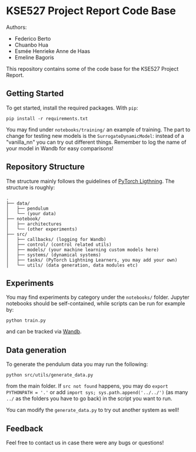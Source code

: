 # KSE527 Project Report Code Base

Authors:
- Federico Berto
- Chuanbo Hua
- Esmée Henrieke Anne de Haas
- Emeline Bagoris

This repository contains some of the code base for the KSE527 Project Report.

## Getting Started
To get started, install the required packages. With `pip`:
```shell
pip install -r requirements.txt
```

You may find under `notebooks/training/` an example of training. The part to change for testing new models is the `SurrogateDynamicModel`: instead of a "vanilla_nn" you can try out different things. Remember to log the name of your model in Wandb for easy comparisons!


## Repository Structure
The structure mainly follows the guidelines of [PyTorch Ligthning](https://www.pytorchlightning.ai/). The structure is roughly:

```
.
├── data/
│   ├── pendulum 
│   └── (your data)
├── notebook/
│   ├── architectures
│   └── (other experiments)
├── src/
│   ├── callbacks/ (logging for Wandb)
│   ├── control/ (control related utils)
│   ├── models/ (your machine learning custom models here)
│   ├── systems/ (dynamical systems)
│   ├── tasks/ (PyTorch Lightning Learners, you may add your own)
│   └── utils/ (data generation, data modules etc)
```
## Experiments 
You may find experiments by category under the `notebooks/` folder.
Jupyter notebooks should be self-contained, while scripts can be run for example by:

```shell
python train.py
```
and can be tracked via [Wandb](https://wandb.ai/).

## Data generation
To generate the pendulum data you may run the following:
```shell
python src/utils/generate_data.py
```
from the main folder. If `src not found` happens, you may do `export PYTHONPATH = '.'` or add `import sys; sys.path.append('../../')` (as many `../` as the folders you have to go back) in the script you want to run.

You can modify the `generate_data.py` to try out another system as well!

## Feedback

Feel free to contact us in case there were any bugs or questions!